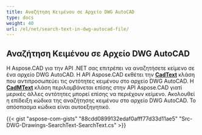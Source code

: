 ```yaml
---
title: Αναζήτηση Κειμένου σε Αρχείο DWG AutoCAD
type: docs
weight: 40
url: /el/net/search-text-in-dwg-autocad-file/
---
```


## **Αναζήτηση Κειμένου σε Αρχείο DWG AutoCAD**
Η Aspose.CAD για την API .NET σας επιτρέπει να αναζητήσετε κείμενο σε ένα αρχείο DWG AutoCAD. Η API Aspose.CAD εκθέτει την [**CadText**](https://reference.aspose.com/cad/net/aspose.cad.fileformats.cad.cadobjects/cadtext) κλάση που αντιπροσωπεύει τις οντότητες κειμένου στο αρχείο DWG AutoCAD. Η [**CadMText**](https://reference.aspose.com/cad/net/aspose.cad.fileformats.cad.cadobjects/cadmtext) κλάση περιλαμβάνεται επίσης στην API Aspose.CAD γιατί μερικές άλλες οντότητες μπορεί επίσης να περιέχουν κείμενο. Ακολουθεί η επίδειξη κώδικα της αναζήτησης κειμένου στο αρχείο DWG AutoCAD. Το απόσπασμα κώδικα είναι αυτοεξηγητικό.

{{< gist "aspose-com-gists" "88cdd0899132edaf0afff77d33d11ae5" "Src-DWG-Drawings-SearchText-SearchText.cs" >}}
